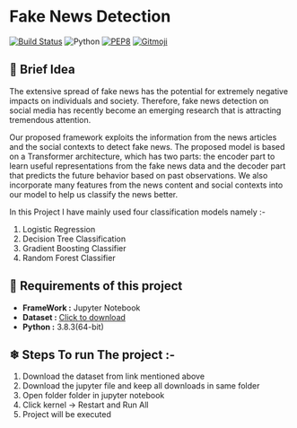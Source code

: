 # Fake News Detection
[![Build Status](https://travis-ci.org/swapagarwal/JARVIS-on-Messenger.svg?branch=master)](https://travis-ci.org/swapagarwal/JARVIS-on-Messenger)
![Python](https://img.shields.io/badge/python-3.8.3-blue.svg)
[![PEP8](https://img.shields.io/badge/code%20style-pep8-orange.svg)](https://www.python.org/dev/peps/pep-0008/)
[![Gitmoji](https://img.shields.io/badge/gitmoji-%20🚀%20🐳-FFDD67.svg)](https://gitmoji.carloscuesta.me)

## 🚀 Brief Idea
The extensive spread of fake news has the potential for extremely negative impacts on individuals and society. Therefore, fake news detection on social media has recently become an emerging research that is attracting tremendous attention. 

Our proposed framework exploits the information from the news articles and the social contexts to detect fake news. The proposed model is based on a Transformer architecture, which has two parts: the encoder part to learn useful representations from the fake news data and the decoder part that predicts the future behavior based on past observations. We also incorporate many features from the news content and social contexts into our model to help us classify the news better.

In this Project I have mainly used four classification models namely  :-
1. Logistic Regression
2. Decision Tree Classification
3. Gradient Boosting Classifier
4. Random Forest Classifier

## 📝 Requirements of this project
- **FrameWork :** Jupyter Notebook
- **Dataset :** [Click to download](https://www.kaggle.com/code/therealsampat/fake-news-detection/data)
- **Python :** 3.8.3(64-bit)


## ❄ Steps To run The project :-
1. Download the dataset from link mentioned above
2. Download the jupyter file and keep all downloads in same folder
3. Open folder folder in jupyter notebook 
4. Click kernel -> Restart and Run All 
5. Project will be executed

